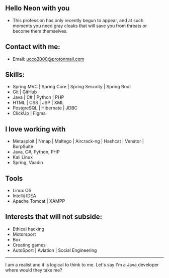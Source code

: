 ## Hello Neon with you
- This profession has only recently begun to appear, and at such moments you need gray cloaks that will save you from threats or become them themselves.

## Contact with me:
- Email: ucco2000@protonmail.com

## Skills:
- Spring MVC | Spring Core | Spring Security | Spring Boot
- Git | GitHub
- Java | C# | Python | PHP
- HTML | CSS | JSP | XML
- PostgreSQL | Hibernate | JDBC
- ClickUp | Figma

## I love working with
- Metasploit | Nmap | Maltego | Aircrack-ng | Hashcat | Venator | BurpSuite
- Java, C#, Python, PHP
- Kali Linux
- Spring, Vaadin

## Tools
- Linux OS
- Intellij IDEA
- Apache Tomcat | XAMPP

## Interests that will not subside:
- Ethical hacking
- Motorsport
- Box
- Creating games
- AutoSport | Aviation | Social Engineering
___
I am a realist and it is logical to think to me.
Let's say I'm a Java developer where would they take me?
